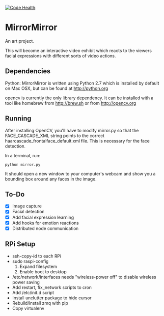 [![Code Health](https://landscape.io/github/chachi/MirrorMirror/master/landscape.png)](https://landscape.io/github/chachi/MirrorMirror/master)

MirrorMirror
============

An art project.

This will become an interactive video exhibit which reacts to the
viewers facial expressions with different sorts of video actions.

Dependencies
-------------

Python: MirrorMirror is written using Python 2.7 which is installed by
default on Mac OSX, but can be found at http://python.org

opencv is currently the only library dependency. It can be installed
with a tool like homebrew from http://brew.sh or from
http://opencv.org

Running
--------

After installing OpenCV, you'll have to modify mirror.py so that the
FACE_CASCADE_XML string points to the correct
haarcascade_frontalface_default.xml file. This is necessary for the face detection.

In a terminal, run:

    python mirror.py
    
It should open a new window to your computer's webcam and show you a bounding box around any faces in the image.

To-Do
-------

- [X] Image capture
- [X] Facial detection
- [X] Add facial expression learning
- [X] Add hooks for emotion reactions
- [X] Distributed node communication

RPi Setup
---------

- ssh-copy-id to each RPi
- sudo raspi-config
  1. Expand filesystem
  3. Enable boot to desktop
- /etc/network/interfaces needs "wireless-power off" to disable wireless power saving
- Add restart, fix_network scripts to cron
- Add /etc/init.d script
- Install unclutter package to hide cursor
- Rebuild/install zmq with pip
- Copy virtualenv
